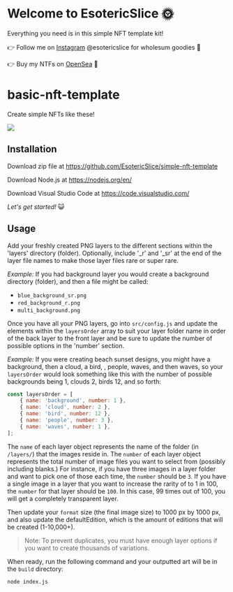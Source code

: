 # Welcome to EsotericSlice 🌞

Everything you need is in this simple NFT template kit!

👉 Follow me on [Instagram](https://www.instagram.com/esotericslice/) @esotericslice for wholesum goodies 🥦

👉 Buy my NTFs on [OpenSea](https://opensea.io/EsotericSlice) 🌊

# basic-nft-template

Create simple NFTs like these!

![](https://github.com/EsotericSlice/simple-nft-template/blob/main/src/nft_preview.jpg)

## Installation

Download zip file at https://github.com/EsotericSlice/simple-nft-template

Download Node.js at https://nodejs.org/en/

Download Visual Studio Code at https://code.visualstudio.com/

*Let's get started!* 😺

## Usage

Add your freshly created PNG layers to the different sections within the 'layers' directory (folder). Optionally, include '_r' and '_sr' at the end of the layer file names to make those layer files rare or super rare. 

*Example:* If you had background layer you would create a background directory (folder), and then a file might be called:

- `blue_background_sr.png`
- `red_background_r.png`
- `multi_background.png`

Once you have all your PNG layers, go into `src/config.js` and update the elements within the `layersOrder` array to suit your layer folder name in order of the back layer to the front layer and be sure to update the number of possible options in the 'number' section.

*Example:* If you were creating beach sunset designs, you might have a background, then a cloud, a bird, , people, waves, and then waves, so your `layersOrder` would look something like this with the number of possible backgrounds being 1, clouds 2, birds 12, and so forth:

```js
const layersOrder = [
    { name: 'background', number: 1 },
    { name: 'cloud', number: 2 },
    { name: 'bird', number: 12 },
    { name: 'people', number: 3 },
    { name: 'waves', number: 1 },
];
```

The `name` of each layer object represents the name of the folder (in `/layers/`) that the images reside in. The `number` of each layer object represents the total number of image files you want to select from (possibly including blanks.) For instance, if you have three images in a layer folder and want to pick one of those each time, the `number` should be `3`. If you have a single image in a layer that you want to increase the rarity of to 1 in 100, the `number` for that layer should be `100`. In this case, 99 times out of 100, you will get a completely transparent layer.

Then update your `format` size (the final image size) to 1000 px by 1000 px, and also update the defaultEdition, which is the amount of editions that will be created (1-10,000+).

> Note: To prevent duplicates, you must have enough layer options if you want to create thousands of variations.

When ready, run the following command and your outputted art will be in the `build` directory:

```sh
node index.js
```
